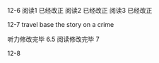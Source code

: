 12-6
阅读1 已经改正
阅读2 已经改正
阅读3 已经改正


12-7
travel
base the story on a crime

听力修改完毕 6.5
阅读修改完毕 7


12-8





